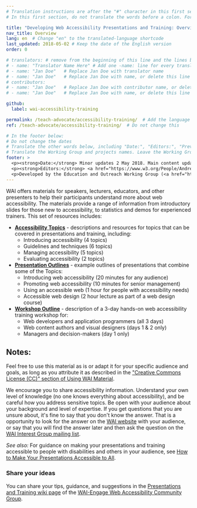 ```yaml
---
# Translation instructions are after the "#" character in this first section. They are comments that do not show up in the web page. You do not need to translate the instructions after #.
# In this first section, do not translate the words before a colon. For example, do not translate "title:". Do translate the text after "title:".

title: "Developing Web Accessibility Presentations and Training: Overview"
nav_title: Overview
lang: en  # Change "en" to the translated-language shortcode
last_updated: 2018-05-02 # Keep the date of the English version
order: 0

# translators: # remove from the beginning of this line and the lines below: "# " (the hash sign and the space)
# - name: "Translator Name Here" # Add one -name: line for every translator
# - name: "Jan Doe"   # Replace Jan Doe with translator name
# - name: "Jan Doe"   # Replace Jan Doe with name, or delete this line if not multiple translators
# contributors:
# - name: "Jan Doe"   # Replace Jan Doe with contributor name, or delete this line if none
# - name: "Jan Doe"   # Replace Jan Doe with name, or delete this line if not multiple contributors

github:
  label: wai-accessibility-training

permalink: /teach-advocate/accessibility-training/  # Add the language shortcode to the end, with no slash at end, for example: /link/to/page/fr
ref: /teach-advocate/accessibility-training/  # Do not change this

# In the footer below:
# Do not change the dates
# Translate the other words below, including "Date:", "Editors:", "Previous editor" and "Contributors"
# Translate the Working Group and projects names. Leave the Working Group and projects acronyms in English.
footer: >
  <p><strong>Date:</strong> Minor updates 2 May 2018. Main content updated 21 February 2013. First published November  2000.</p>
  <p><strong>Editors:</strong> <a href="https://www.w3.org/People/Andrew/">Andrew Arch</a> and <a href="https://www.w3.org/People/shadi/">Shadi Abou-Zahra</a>. Previous editor: <a href="https://www.w3.org/People/Brewer/">Judy Brewer</a>. Contributors: <a href="https://www.w3.org/People/shawn/">Shawn Lawton Henry</a>, Sharron Rush, Heather Hasner, Michael Stenitzer, Jennifer Sutton, <a href="https://www.w3.org/WAI/EO/2008/wai-age-tf.html">WAI-AGE Task Force</a> participants, and <a href="https://www.w3.org/WAI/EO/EOWG-members">EOWG Participants</a>. </p>
  <p>Developed by the Education and Outreach Working Group (<a href="https://www.w3.org/WAI/EO/">EOWG</a>), with the <a href="https://www.w3.org/WAI/EO/2008/wai-age-tf.html">WAI-AGE Task Force</a>. Developed as part of the <a href="https://www.w3.org/WAI/WAI-AGE/">WAI-AGE Project</a> funded by the European Commission under the 6th Framework.</p>
---
```


WAI offers materials for speakers, lecturers, educators, and other presenters to help their participants understand more about web accessibility. The materials provide a range of information from introductory slides for those new to accessibility, to statistics and demos for experienced trainers. This set of resources includes:

- [**Accessibility Topics**](/teach-advocate/accessibility-training/topics/) - descriptions and resources for topics that can be covered in presentations and training, including:
  - Introducing accessibility (4 topics)
  - Guidelines and techniques (6 topics)
  - Managing accessibility (5 topics)
  - Evaluating accessibility (2 topics)
- [**Presentation Outlines**](/teach-advocate/accessibility-training/presentation-outlines/) - example outlines of presentations that combine some of the Topics:
  - Introducing web accessibility (20 minutes for any audience)
  - Promoting web accessibility (10 minutes for senior management)
  - Using an accessible web (1 hour for people with accessibility needs)
  - Accessible web design (2 hour lecture as part of a web design course)
- [**Workshop Outline**](/teach-advocate/accessibility-training/workshop-outline/) - description of a 3-day hands-on web accessibility training workshop for:
  - Web developers and application programmers (all 3 days)
  - Web content authors and visual designers (days 1 & 2 only)
  - Managers and decision-makers (day 1 only)

## Notes:

Feel free to use this material as is or adapt it for your specific audience and goals, as long as you attribute it as described in the ["Creative Commons License (CC)" section of Using WAI Material](/about/using-wai-material/#cc).

We encourage you to share accessibility information. Understand your own level of knowledge (no one knows everything about accessibility), and be careful how you address sensitive topics. Be open with your audience about your background and level of expertise. If you get questions that you are unsure about, it's fine to say that you don't know the answer. That is a opportunity to look for the answer on the [WAI website](https://www.w3.org/WAI/yourWAI) with your audience, or say that you will find the answer later and then ask the question on the [WAI Interest Group mailing list](/about/groups/waiig/#mailinglist).

*See also:* For guidance on making your presentations and training accessible to people with disabilities and others in your audience, see [How to Make Your Presentations Accessible to All](/teach-advocate/accessible-presentations/).

### Share your ideas

You can share your tips, guidance, and suggestions in the [Presentations and Training wiki page](https://www.w3.org/community/wai-engage/wiki/Presentations_and_Training_on_Web_Accessibility) of the [WAI-Engage Web Accessibility Community Group](https://www.w3.org/community/wai-engage/).

